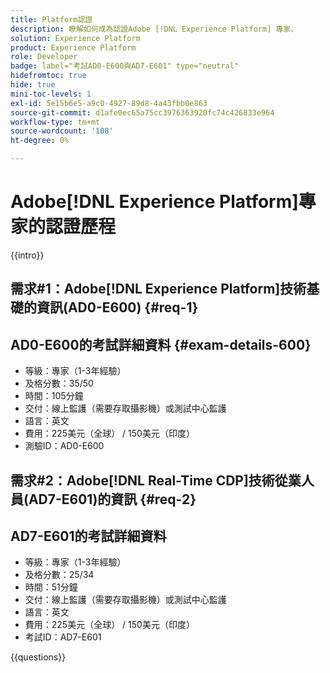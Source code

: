 ```yaml
---
title: Platform認證
description: 瞭解如何成為認證Adobe [!DNL Experience Platform] 專家。
solution: Experience Platform
product: Experience Platform
role: Developer
badge: label="考試AD0-E600與AD7-E601" type="neutral"
hidefromtoc: true
hide: true
mini-toc-levels: 1
exl-id: 5e15b6e5-a9c0-4927-89d8-4a43fbb0e863
source-git-commit: d1afe0ec65a75cc3976363920fc74c426833e964
workflow-type: tm+mt
source-wordcount: '108'
ht-degree: 0%

---
```


# Adobe[!DNL Experience Platform]專家的認證歷程

{{intro}}

## 需求#1：Adobe[!DNL Experience Platform]技術基礎的資訊(AD0-E600) {#req-1}

## AD0-E600的考試詳細資料 {#exam-details-600}

* 等級：專家（1-3年經驗）
* 及格分數：35/50
* 時間：105分鐘
* 交付：線上監護（需要存取攝影機）或測試中心監護
* 語言：英文
* 費用：225美元（全球） / 150美元（印度）
* 測驗ID：AD0-E600

## 需求#2：Adobe[!DNL Real-Time CDP]技術從業人員(AD7-E601)的資訊 {#req-2}

## AD7-E601的考試詳細資料

* 等級：專家（1-3年經驗）
* 及格分數：25/34
* 時間：51分鐘
* 交付：線上監護（需要存取攝影機）或測試中心監護
* 語言：英文
* 費用：225美元（全球） / 150美元（印度）
* 考試ID：AD7-E601

{{questions}}


